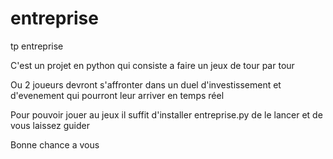 # entreprise
tp entreprise

C'est un projet en python qui consiste a faire un jeux de tour par tour 

Ou 2 joueurs devront s'affronter dans un duel d'investissement et d'evenement qui pourront leur arriver en temps réel

Pour pouvoir jouer au jeux il suffit d'installer entreprise.py de le lancer et de vous laissez guider 

Bonne chance a vous 
